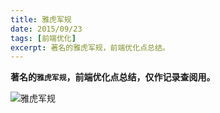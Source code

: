 ```yaml
---
title: 雅虎军规
date: 2015/09/23
tags: [前端优化]
excerpt: 著名的雅虎军规，前端优化点总结。
---
```


**著名的`雅虎军规`，前端优化点总结，仅作记录查阅用。**

![雅虎军规](http://ojd8i48oc.bkt.clouddn.com/blog-%E9%9B%85%E8%99%8E35%E6%9D%A1%E5%86%9B%E8%A7%84.jpg)